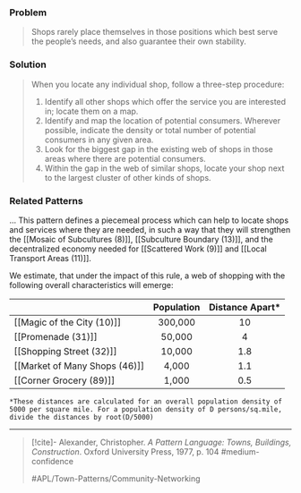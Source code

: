 ### Problem
>Shops rarely place themselves in those positions which best serve the people’s needs, and also guarantee their own stability.

### Solution
>When you locate any individual shop, follow a three-step procedure:
>1. Identify all other shops which offer the service you are interested in; locate them on a map.
>2. Identify and map the location of potential consumers. Wherever possible, indicate the density or total number of potential consumers in any given area.
>3. Look for the biggest gap in the existing web of shops in those areas where there are potential consumers.
>4. Within the gap in the web of similar shops, locate your shop next to the largest cluster of other kinds of shops.

### Related Patterns
... This pattern defines a piecemeal process which can help to locate shops and services where they are needed, in such a way that they will strengthen the [[Mosaic of Subcultures (8)]], [[Subculture Boundary (13)]], and the decentralized economy needed for [[Scattered Work (9)]] and [[Local Transport Areas (11)]].

We estimate, that under the impact of this rule, a web of shopping with the following overall characteristics will emerge:

|                               | Population | Distance Apart* |
|:----------------------------- |:----------:|:---------------:|
| [[Magic of the City (10)]]    |  300,000   |       10        |
| [[Promenade (31)]]            |   50,000   |        4        |
| [[Shopping Street (32)]]      |   10,000   |       1.8       | 
| [[Market of Many Shops (46)]] |   4,000    |       1.1       |
| [[Corner Grocery (89)]]       |   1,000    |       0.5       |

``*These distances are calculated for an overall population density of 5000 per square mile. For a population density of D persons/sq.mile, divide the distances by root(D/5000)
``

---

> [!cite]- Alexander, Christopher. _A Pattern Language: Towns, Buildings, Construction_. Oxford University Press, 1977, p. 104
> #medium-confidence
>
> #APL/Town-Patterns/Community-Networking
